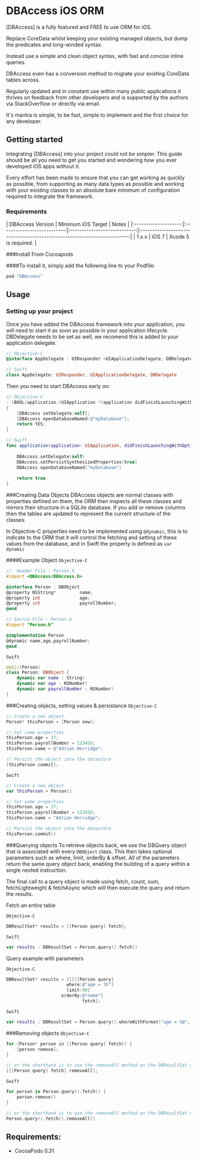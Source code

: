 DBAccess iOS ORM
============

[DBAccess] is a fully featured and FREE to use ORM for iOS.

Replace CoreData whilst keeping your existing managed objects, but dump the predicates and long-winded syntax.

Instead use a simple and clean object syntax, with fast and concise inline queries.

DBAccess even has a conversion method to migrate your existing CoreData tables across.

Regularly updated and in constant use within many public applications it thrives on feedback from other developers and is supported by the authors via StackOverflow or directly via email.

It's mantra is simple, to be fast, simple to implement and the first choice for any developer.

## Getting started

Integrating [DBAccess] into your project could not be simpler. This guide should be all you need to get you started and wondering how you ever developed iOS apps without it.

Every effort has been made to ensure that you can get working as quickly as possible, from supporting as many data types as possible and working with your existing classes to an absolute bare minimum of configuration required to integrate the framework.

### Requirements

| DBAccess Version | Minimum iOS Target  |                                   Notes                                   |
|:--------------------:|:---------------------------:|:----------------------------:|:-------------------------------------------------------------------------:|
|          1.x.x         |            iOS 7            | Xcode 5 is required. |

###Install From Cocoapods

####To install it, simply add the following line to your Podfile:
```ruby
pod "DBAccess"
```

## Usage

### Setting up your project

Once you have added the DBAccess framework into your application, you will need to start it as soon as possible in your application lifecycle.  DBDelegate needs to be set as well, we recomend this is added to your application delegate.

```objective-c
// Objective-C
@interface AppDelegate : UIResponder <UIApplicationDelegate, DBDelegate>
```
```swift
// Swift
class AppDelegate: UIResponder, UIApplicationDelegate, DBDelegate
```
Then you need to start DBAccess early on:

```objective-c
// Objective-C
- (BOOL)application:(UIApplication *)application didFinishLaunchingWithOptions:(NSDictionary *)launchOptions
{
    [DBAccess setDelegate:self];
    [DBAccess openDatabaseNamed:@"myDatabase"];
    return YES;
}
```
```swift
// Swift
func application(application: UIApplication, didFinishLaunchingWithOptions launchOptions: [NSObject: AnyObject]?) -> Bool {
	
	DBAccess.setDelegate(self)
	DBAccess.setPersistSynthesizedProperties(true)
	DBAccess.openDatabaseNamed("myDatabase")
	
	return true
}
```
###Creating Data Objects
DBAccess objects are normal classes with properties defined on them, the ORM then inspects all these classes and mirrors their structure in a SQLite database. If you add or remove columns then the tables are updated to represent the current structure of the classes.

In Objective-C properties need to be implemented using `@dynamic`, this is to indicate to the ORM that it will control the fetching and setting of these values from the database, and in Swift the property is defined as `var dynamic`

####Example Object
`Objective-C`
```objective-c
//  Header File : Person.h
#import <DBAccess/DBAccess.h>

@interface Person : DBObject
@property NSString*         name;
@property int               age;
@property int               payrollNumber;
@end

// Source File : Person.m
#import "Person.h"

@implementation Person
@dynamic name,age,payrollNumber;
@end

```
`Swift`
```Swift
@objc(Person)
class Person: DBObject {
	dynamic var name : String!
	dynamic var age : NSNumber!
	dynamic var payrollNumber : NSNumber!
}
```

###Creating objects, setting values & persistance
`Objective-C`
```objective-c
// Create a new object
Person* thisPerson = [Person new];

// Set some properties
thisPerson.age = 37;
thisPerson.payrollNumber = 123456;
thisPerson.name = @"Adrian Herridge";

// Persist the object into the datastore
[thisPerson commit];
```
`Swift`
```swift
// Create a new object
var thisPerson = Person()

// Set some properties
thisPerson.age = 37;
thisPerson.payrollNumber = 123456;
thisPerson.name = "Adrian Herridge";

// Persist the object into the datastore
thisPerson.commit()
```
###Querying objects
To retrieve objects back, we use the DBQuery object that is associated with every `DBObject` class. This then takes optional parameters such as where, limit, orderBy & offset. All of the parameters return the same query object back, enabling the building of a query within a single nested instruction.

The final call to a query object is made using fetch, count, sum, fetchLightweight & fetchAsync which will then execute the query and return the results.

Fetch an entire table

`Objective-C`
```objective-c
DBResultSet* results = [[Person query] fetch];
```
`Swift`
```swift
var results : DBResultSet = Person.query().fetch()
```
Query example with parameters

`Objective-C`
```objective-c
DBResultSet* results = [[[[[Person query]
                       where:@"age = 35"]
                       limit:99]
                     orderBy:@"name"]
                             fetch];
```
`Swift`
```swift
var results : DBResultSet = Person.query().whereWithFormat("age = %@", withParameters: [35]).limit(99).orderBy("name").fetch()
```

###Removing objects
`Objective-C`
```objective-c
for (Person* person in [[Person query] fetch]) {
	[person remove];
}

// or the shorthand is to use the removeAll method on the DBResultSet object
[[[Person query] fetch] removeAll];
```
`Swift`
```swift
for person in Person.query().fetch() {
	person.remove()
}

// or the shorthand is to use the removeAll method on the DBResultSet object
Person.query().fetch().removeAll()
```

## Requirements:

- CocoaPods 0.31
